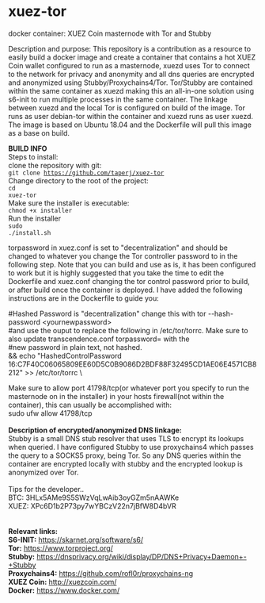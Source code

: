 # xuez-tor
docker container: XUEZ Coin masternode with Tor and Stubby

Description and purpose:
This repository is a contribution as a resource to easily build a docker image and create a container that contains a hot XUEZ Coin wallet configured to run as a masternode, xuezd uses Tor to connect to the network for privacy and anonymity and all dns queries are encrypted and anonymized using Stubby/Proxychains4/Tor. Tor/Stubby are contained within the same container as xuezd making this an all-in-one solution using s6-init to run multiple processes in the same container. The linkage between xuezd and the local Tor is configured on build of the image. Tor runs as user debian-tor within the container and xuezd runs as user xuezd. The image is based on Ubuntu 18.04 and the Dockerfile will pull this image as a base on build.

<b>BUILD INFO</b><br>
Steps to install:<br>
clone the repository with git:<br>
<code>git clone https://github.com/taperj/xuez-tor</code><br>
Change directory to the root of the project:<br>
<code>cd xuez-tor</code><br>
Make sure the installer is executable:<br>
<code>chmod +x installer</code><br>
Run the installer<br>
<code>sudo ./install.sh</code><br>

torpassword in xuez.conf is set to "decentralization" and should be changed to whatever you change the Tor controller password to in the following step. Note that you can build and use as is, it has been configured to work but it is highly suggested that you take the time to edit the Dockerfile and xuez.conf changing the tor control password prior to build, or after build once the container is deployed. I have added the following instructions are in the Dockerfile to guide you:
     
#Hashed Password is "decentralization" change this with tor --hash-password \<yournewpassword\><br>
#and use the ouput to replace the following in /etc/tor/torrc. Make sure to also update transcendence.conf torpassword= with the<br>
#new password in plain text, not hashed.<br>
&&    echo "HashedControlPassword 16:C7F40C06065809EE60D5C0B9086D2BDF88F32495CD1AE06E4571CB8212" >> /etc/tor/torrc \

Make sure to allow port 41798/tcp(or whatever port you specify to run the masternode on in the installer) in your hosts firewall(not within the container), this can usually be accomplished with:<br>
sudo ufw allow 41798/tcp<br>
<br>
<b>Description of encrypted/anonymized DNS linkage:</b><br>
Stubby is a small DNS stub resolver that uses TLS to encrypt its lookups when queried. I have configured Stubby to use proxychains4 which passes the query to a SOCKS5 proxy, being Tor. So any DNS queries within the container are encrypted locally with stubby and the encrypted lookup is anonymized over Tor.<br>
<br>
Tips for the developer..<br>
BTC: 3HLx5AMe9S5SWzVqLwAib3oyGZm5nAAWKe<br>
XUEZ: XPc6D1b2P73py7wYBCzV22n7jBfW8D4bVR<br>
<br>
<br>
<b>Relevant links:</b><br>
<b>S6-INIT:</b> https://skarnet.org/software/s6/ <br>
<b>Tor:</b> https://www.torproject.org/ <br>
<b>Stubby:</b> https://dnsprivacy.org/wiki/display/DP/DNS+Privacy+Daemon+-+Stubby <br>
<b>Proxychains4:</b> https://github.com/rofl0r/proxychains-ng <br>
<b>XUEZ Coin:</b> http://xuezcoin.com/ <br>
<b>Docker:</b> https://www.docker.com/ <br>
